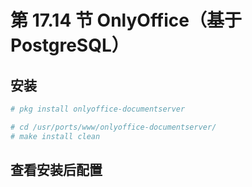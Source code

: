 # 第 17.14 节 OnlyOffice（基于 PostgreSQL）

## 安装

```sh
# pkg install onlyoffice-documentserver
```

```sh
# cd /usr/ports/www/onlyoffice-documentserver/ 
# make install clean
```

## 查看安装后配置


